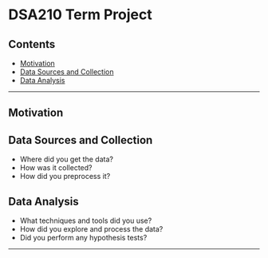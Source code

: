 # DSA210 Term Project

## Contents
- [Motivation](#motivation)
- [Data Sources and Collection](#data-source)
- [Data Analysis](#data-analysis)

---

## Motivation

## Data Sources and Collection
- Where did you get the data?
- How was it collected?
- How did you preprocess it?

## Data Analysis
- What techniques and tools did you use?
- How did you explore and process the data?
- Did you perform any hypothesis tests?

---
